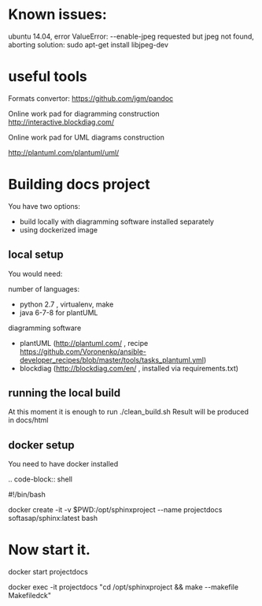 Known issues:
=============

ubuntu 14.04, error  ValueError: --enable-jpeg requested but jpeg not found, aborting
solution: sudo apt-get install libjpeg-dev


useful tools 
============

Formats convertor:  https://github.com/jgm/pandoc

Online work pad for diagramming construction
http://interactive.blockdiag.com/

Online work pad for UML diagrams construction

http://plantuml.com/plantuml/uml/

Building docs project
=====================

You have two options:

- build locally with diagramming software installed separately
- using dockerized image

local setup
-----------

You would need:

number of languages:

- python 2.7 , virtualenv, make
- java 6-7-8 for plantUML


diagramming software

- plantUML (http://plantuml.com/ , recipe https://github.com/Voronenko/ansible-developer_recipes/blob/master/tools/tasks_plantuml.yml)
- blockdiag (http://blockdiag.com/en/ , installed via requirements.txt)


running the local build
-----------------------

At this moment it is enough to run ./clean_build.sh
Result will be produced in docs/html



docker setup
------------

You need to have docker installed

.. code-block:: shell

  #!/bin/bash

  docker create -it -v $PWD:/opt/sphinxproject --name projectdocs softasap/sphinx:latest bash

  # Now start it.
  docker start projectdocs

  docker exec -it projectdocs "cd /opt/sphinxproject && make --makefile Makefiledck"
